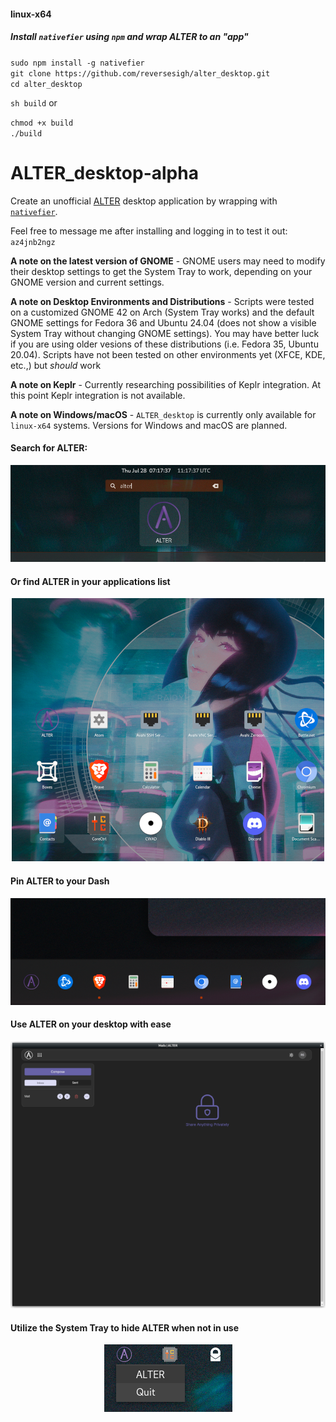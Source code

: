 #### linux-x64  
##### Install `nativefier` using `npm` and wrap ALTER to an "app"   
    
`sudo npm install -g nativefier`  
`git clone https://github.com/reversesigh/alter_desktop.git`  
`cd alter_desktop`  

 `sh build` or
   
`chmod +x build`  
`./build`  
  

# ALTER_desktop-alpha  
  
Create an unofficial [ALTER](https://altermail.live/) desktop application by wrapping with [`nativefier`](https://github.com/nativefier/nativefier).  
  
Feel free to message me after installing and logging in to test it out: `az4jnb2ngz`  
  
**A note on the latest version of GNOME** - GNOME users may need to modify their desktop settings to get the System Tray to work, depending on your GNOME version and current settings.  

**A note on Desktop Environments and Distributions** - Scripts were tested on a customized GNOME 42 on Arch (System Tray works) and the default GNOME settings for Fedora 36 and Ubuntu 24.04 (does not show a visible System Tray without changing GNOME settings). You may have better luck if you are using older vesions of these distributions (i.e. Fedora 35, Ubuntu 20.04). Scripts have not been tested on other environments yet (XFCE, KDE, etc.,) but *should* work    
  
**A note on Keplr** - Currently researching possibilities of Keplr integration. At this point Keplr integration is not available.  
  
**A note on Windows/macOS** - `ALTER_desktop` is currently only available for `linux-x64` systems. Versions for Windows and macOS are planned.  
  
    
    
#### Search for ALTER:  
<p align="center">
<img src="ALTER_shell.png">
</P>  
  
#### Or find ALTER in your applications list  
<p align="center">
<img src="ALTER_applist.png">
</P>  
  
#### Pin ALTER to your Dash
<p align="center">
<img src="ALTER_dash.png">
</P>  
  
#### Use ALTER on your desktop with ease
<p align="center">
<img src="ALTER_desktop.png">   
</p>  
  
#### Utilize the System Tray to hide ALTER when not in use
<p align="center">
<img src="ALTER_tray.png">
</P>  
